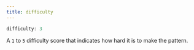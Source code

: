 ```yaml
---
title: difficulty
---
```


```js
difficulty: 3
```

A `1` to `5` difficulty score that indicates how hard it is to make the pattern.
